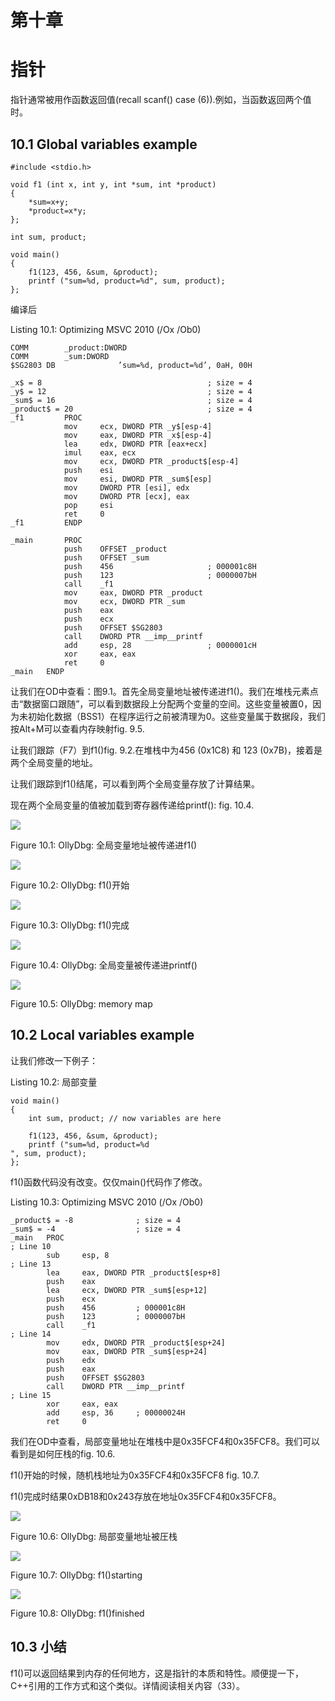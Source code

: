 # 第十章
# 指针
指针通常被用作函数返回值(recall scanf() case (6)).例如，当函数返回两个值时。

## 10.1 Global variables example

```
#include <stdio.h>

void f1 (int x, int y, int *sum, int *product)
{
    *sum=x+y;
    *product=x*y;
};

int sum, product;

void main()
{
    f1(123, 456, &sum, &product);
    printf ("sum=%d, product=%d", sum, product);
};
```

编译后

Listing 10.1: Optimizing MSVC 2010 (/Ox /Ob0)

```
COMM        _product:DWORD
COMM        _sum:DWORD
$SG2803 DB              ’sum=%d, product=%d’, 0aH, 00H
 
_x$ = 8                                     ; size = 4
_y$ = 12                                    ; size = 4
_sum$ = 16                                  ; size = 4
_product$ = 20                              ; size = 4
_f1         PROC
            mov     ecx, DWORD PTR _y$[esp-4]
            mov     eax, DWORD PTR _x$[esp-4]
            lea     edx, DWORD PTR [eax+ecx]
            imul    eax, ecx
            mov     ecx, DWORD PTR _product$[esp-4]
            push    esi
            mov     esi, DWORD PTR _sum$[esp]
            mov     DWORD PTR [esi], edx
            mov     DWORD PTR [ecx], eax
            pop     esi
            ret     0
_f1         ENDP
 
_main       PROC
            push    OFFSET _product
            push    OFFSET _sum
            push    456                     ; 000001c8H
            push    123                     ; 0000007bH
            call    _f1
            mov     eax, DWORD PTR _product
            mov     ecx, DWORD PTR _sum
            push    eax
            push    ecx
            push    OFFSET $SG2803
            call    DWORD PTR __imp__printf
            add     esp, 28                 ; 0000001cH
            xor     eax, eax
            ret     0
_main   ENDP
```

让我们在OD中查看：图9.1。首先全局变量地址被传递进f1()。我们在堆栈元素点击“数据窗口跟随”，可以看到数据段上分配两个变量的空间。这些变量被置0，因为未初始化数据（BSS1）在程序运行之前被清理为0。这些变量属于数据段，我们按Alt+M可以查看内存映射fig. 9.5.

让我们跟踪（F7）到f1()fig. 9.2.在堆栈中为456 (0x1C8) 和 123 (0x7B)，接着是两个全局变量的地址。

让我们跟踪到f1()结尾，可以看到两个全局变量存放了计算结果。

现在两个全局变量的值被加载到寄存器传递给printf(): fig. 10.4.

![](img/C10-1.png)

Figure 10.1: OllyDbg: 全局变量地址被传递进f1()

![](img/C10-2.png)

Figure 10.2: OllyDbg: f1()开始

![](img/C10-3.png)

Figure 10.3: OllyDbg: f1()完成

![](img/C10-4.png)

Figure 10.4: OllyDbg: 全局变量被传递进printf()

![](img/C10-5.png)

Figure 10.5: OllyDbg: memory map

## 10.2 Local variables example

让我们修改一下例子：

Listing 10.2: 局部变量

```
void main()
{
    int sum, product; // now variables are here
 
    f1(123, 456, &sum, &product);
    printf ("sum=%d, product=%d
", sum, product);
};
```

f1()函数代码没有改变。仅仅main()代码作了修改。

Listing 10.3: Optimizing MSVC 2010 (/Ox /Ob0)

```
_product$ = -8              ; size = 4
_sum$ = -4                  ; size = 4
_main   PROC
; Line 10
        sub     esp, 8
; Line 13
        lea     eax, DWORD PTR _product$[esp+8]
        push    eax
        lea     ecx, DWORD PTR _sum$[esp+12]
        push    ecx
        push    456         ; 000001c8H
        push    123         ; 0000007bH
        call    _f1
; Line 14
        mov     edx, DWORD PTR _product$[esp+24]
        mov     eax, DWORD PTR _sum$[esp+24]
        push    edx
        push    eax
        push    OFFSET $SG2803
        call    DWORD PTR __imp__printf
; Line 15
        xor     eax, eax
        add     esp, 36     ; 00000024H
        ret     0
```

我们在OD中查看，局部变量地址在堆栈中是0x35FCF4和0x35FCF8。我们可以看到是如何圧栈的fig. 10.6.

f1()开始的时候，随机栈地址为0x35FCF4和0x35FCF8 fig. 10.7.

f1()完成时结果0xDB18和0x243存放在地址0x35FCF4和0x35FCF8。

![](img/C10-6.png)

Figure 10.6: OllyDbg: 局部变量地址被圧栈

![](img/C10-7.png)

Figure 10.7: OllyDbg: f1()starting

![](img/C10-8.png)

Figure 10.8: OllyDbg: f1()finished

## 10.3 小结

f1()可以返回结果到内存的任何地方，这是指针的本质和特性。顺便提一下，C++引用的工作方式和这个类似。详情阅读相关内容（33）。
